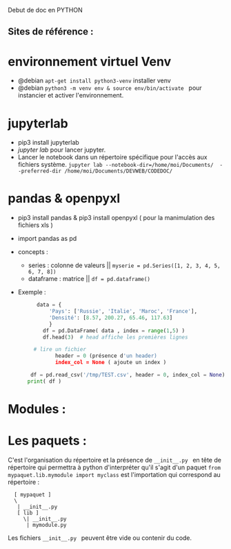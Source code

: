 Debut de doc en PYTHON

Sites de référence : 
- 

# environnement virtuel Venv
- @debian ` apt-get install python3-venv ` installer venv
- @debian `python3 -m venv env & source env/bin/activate ` pour  instancier et activer l'environnement.

# jupyterlab
- pip3 install jupyterlab
- _jupyter lab_  pour lancer jupyter.
- Lancer le notebook dans un répertoire spécifique pour l'accès aux fichiers système.
` jupyter lab --notebook-dir=/home/moi/Documents/  --preferred-dir /home/moi/Documents/DEVWEB/CODEDOC/ `

# pandas & openpyxl
- pip3 install pandas & pip3 install openpyxl ( pour la manimulation des fichiers xls )
- import pandas as pd
- concepts :
    - series : colonne de valeurs  || `myserie = pd.Series([1, 2, 3, 4, 5, 6, 7, 8])` 
    - dataframe : matrice || `df = pd.dataframe()`
- Exemple :
  ``` python
        data = {
            'Pays': ['Russie', 'Italie', 'Maroc', 'France'],
            'Densité': [8.57, 200.27, 65.46, 117.63]
            }
          df = pd.DataFrame( data , index = range(1,5) )
          df.head(3)  # head affiche les premières lignes 
    ```
  
  ``` python
       # lire un fichier
              header = 0 (présence d'un header)
              index_col = None ( ajoute un index )

      df = pd.read_csv('/tmp/TEST.csv', header = 0, index_col = None)
     print( df ) 
  
    ```

  
# Modules :

# Les paquets :
C'est l'organisation du répertoire et la présence de `__init__.py `  en tête de répertoire qui permettra à python d'interpréter qu'il s'agit d'un paquet
` from mypaquet.lib.mymodule import myclass ` est l'importation qui correspond au répertoire : 
```
  [ mypaquet ]
  \
   | __init__.py
   [ lib ]
     \| __init__.py
      | mymodule.py
```
Les fichiers `__init__.py ` peuvent être vide ou contenir du code. 
